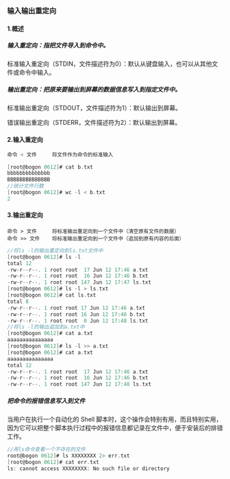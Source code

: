 ### 输入输出重定向

#### 1.概述

##### 输入重定向：指把文件导入到命令中。

标准输入重定向（STDIN，文件描述符为0）：默认从键盘输入，也可以从其他文件或命令中输入。

##### 输出重定向：把原来要输出到屏幕的数据信息写入到指定文件中。

标准输出重定向（STDOUT，文件描述符为1）：默认输出到屏幕。

错误输出重定向（STDERR，文件描述符为2）：默认输出到屏幕。

#### 2.输入重定向

```c
命令 < 文件     将文件作为命令的标准输入
```

```c
[root@bogon 0612]# cat b.txt
bbbbbbbbbbbbbb
BBBBBBBBBBBBBB
//统计文件行数
[root@bogon 0612]# wc -l < b.txt
2
```



#### 3.输出重定向

```
命令 > 文件     将标准输出重定向到一个文件中（清空原有文件的数据）
命令 >> 文件    将标准输出重定向到一个文件中（追加到原有内容的后面）
```

```c
//将ls -l的输出重定向到ls.txt文件中
[root@bogon 0612]# ls -l
total 12
-rw-r--r--. 1 root root  17 Jun 12 17:46 a.txt
-rw-r--r--. 1 root root  16 Jun 12 17:46 b.txt
-rw-r--r--. 1 root root 147 Jun 12 17:47 ls.txt
[root@bogon 0612]# ls -l > ls.txt
[root@bogon 0612]# cat ls.txt
total 8
-rw-r--r--. 1 root root 17 Jun 12 17:46 a.txt
-rw-r--r--. 1 root root 16 Jun 12 17:46 b.txt
-rw-r--r--. 1 root root  0 Jun 12 17:48 ls.txt
//将ls -l的输出追加到a.txt中
[root@bogon 0612]# cat a.txt
aaaaaaaaaaaaaaa
[root@bogon 0612]# ls -l >> a.txt
[root@bogon 0612]# cat a.txt
aaaaaaaaaaaaaaa
total 12
-rw-r--r--. 1 root root  17 Jun 12 17:46 a.txt
-rw-r--r--. 1 root root  16 Jun 12 17:46 b.txt
-rw-r--r--. 1 root root 147 Jun 12 17:48 ls.txt
```

##### 把命令的报错信息写入到文件

当用户在执行一个自动化的 Shell 脚本时，这个操作会特别有用，而且特别实用，因为它可以把整个脚本执行过程中的报错信息都记录在文件中，便于安装后的排错工作。

```c
//用ls命令查看一个不存在的文件
root@bogon 0612]# ls XXXXXXXX 2> err.txt
[root@bogon 0612]# cat err.txt
ls: cannot access XXXXXXXX: No such file or directory
```





